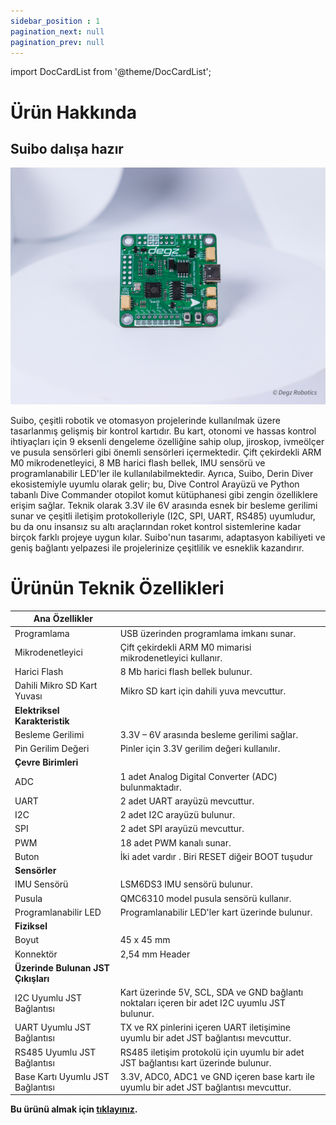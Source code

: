 ```yaml
---
sidebar_position : 1
pagination_next: null
pagination_prev: null
---
```


import DocCardList from '@theme/DocCardList';

# Ürün Hakkında

## Suibo dalışa hazır



![Degz suibo](./image/suibo-kontrol-karti-1.jpg)


Suibo, çeşitli robotik ve otomasyon projelerinde kullanılmak üzere tasarlanmış gelişmiş bir kontrol kartıdır. Bu kart, otonomi ve hassas kontrol ihtiyaçları için 9 eksenli dengeleme özelliğine sahip olup, jiroskop, ivmeölçer ve pusula sensörleri gibi önemli sensörleri içermektedir. Çift çekirdekli ARM M0 mikrodenetleyici, 8 MB harici flash bellek, IMU sensörü ve programlanabilir LED'ler ile kullanılabilmektedir. Ayrıca, Suibo, Derin Diver ekosistemiyle uyumlu olarak gelir; bu, Dive Control Arayüzü ve Python tabanlı Dive Commander otopilot komut kütüphanesi gibi zengin özelliklere erişim sağlar. Teknik olarak 3.3V ile 6V arasında esnek bir besleme gerilimi sunar ve çeşitli iletişim protokolleriyle (I2C, SPI, UART, RS485) uyumludur, bu da onu insansız su altı araçlarından roket kontrol sistemlerine kadar birçok farklı projeye uygun kılar. Suibo'nun tasarımı, adaptasyon kabiliyeti ve geniş bağlantı yelpazesi ile projelerinize çeşitlilik ve esneklik kazandırır.




# Ürünün Teknik Özellikleri


| Ana Özellikler              |                                                                                                                                                                                                                                    |
|----------------------------|--------------------------------------------------------------------------------------------------------------------------------------------------------------------------------------------------------------------------------------------|
|Programlama| USB üzerinden programlama imkanı sunar.|
|Mikrodenetleyici| Çift çekirdekli ARM M0 mimarisi mikrodenetleyici kullanır.|
|Harici Flash| 8 Mb harici flash bellek bulunur.|
|Dahili Mikro SD Kart Yuvası | Mikro SD kart için dahili yuva mevcuttur.|
| **Elektriksel   Karakteristik**    |                                                                                                                                                                  
| Besleme Gerilimi | 3.3V – 6V arasında besleme gerilimi sağlar.|
| Pin Gerilim Değeri | Pinler için 3.3V gerilim değeri kullanılır.|
|                                                      **Çevre Birimleri**            |                                       
|ADC| 1 adet Analog Digital Converter (ADC) bulunmaktadır.|
|UART| 2 adet UART arayüzü mevcuttur.|
|I2C| 2 adet I2C arayüzü bulunur.|
|SPI| 2 adet SPI arayüzü mevcuttur.|
|PWM| 18 adet PWM kanalı sunar.|
|Buton|İki adet vardır . Biri RESET diğeir BOOT tuşudur |
| **Sensörler**            |                                                                                                                                                                                                                              
|IMU Sensörü| LSM6DS3 IMU sensörü bulunur.|
|Pusula| QMC6310 model pusula sensörü kullanır.|
|Programlanabilir LED| Programlanabilir LED'ler kart üzerinde bulunur.|
|**Fiziksel**             |                                       
|Boyut|  45 x 45 mm |
|Konnektör| 2,54 mm Header |
|**Üzerinde Bulunan  JST Çıkışları**         |                                        
|I2C Uyumlu JST Bağlantısı | Kart üzerinde 5V, SCL, SDA ve GND bağlantı noktaları içeren bir adet I2C uyumlu JST bulunur.|
|UART Uyumlu JST Bağlantısı| TX ve RX pinlerini içeren UART iletişimine uyumlu bir adet JST bağlantısı mevcuttur.|
|RS485 Uyumlu JST Bağlantısı| RS485 iletişim protokolü için uyumlu bir adet JST bağlantısı kart üzerinde bulunur.|
|Base Kartı Uyumlu JST Bağlantısı| 3.3V, ADC0, ADC1 ve GND içeren base kartı ile uyumlu bir adet JST bağlantısı mevcuttur.|




**Bu ürünü almak için [tıklayınız](https://degzrobotics.com/product/su-alti-araci-kontrol-karti-degz-suibo/).**

<DocCardList />
